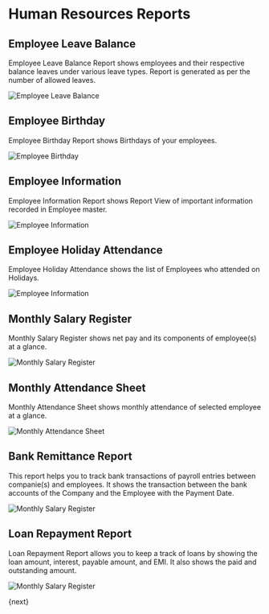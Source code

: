 <!-- add-breadcrumbs -->
# Human Resources Reports

## Employee Leave Balance

Employee Leave Balance Report shows employees and their respective balance leaves under various leave types. Report is generated as per the number of allowed leaves.

<img alt="Employee Leave Balance" class="screenshot" src="{{docs_base_url}}/assets/img/human-resources/employee-leave-balance-report.png">

## Employee Birthday

Employee Birthday Report shows Birthdays of your employees.

<img alt="Employee Birthday" class="screenshot" src="{{docs_base_url}}/assets/img/human-resources/employee-birthday-report.png">

## Employee Information

Employee Information Report shows Report View of important information recorded in Employee master.

<img alt="Employee Information" class="screenshot" src="{{docs_base_url}}/assets/img/human-resources/employee-information-report.png">

## Employee Holiday Attendance

Employee Holiday Attendance shows the list of Employees who attended on Holidays.

<img alt="Employee Information" class="screenshot" src="{{docs_base_url}}/assets/img/human-resources/employee-holiday-report.png">

## Monthly Salary Register

Monthly Salary Register shows net pay and its components of employee(s) at a glance.

<img alt="Monthly Salary Register" class="screenshot" src="{{docs_base_url}}/assets/img/human-resources/monthly-salary-register-report.png">


## Monthly Attendance Sheet

Monthly Attendance Sheet shows monthly attendance of selected employee at a glance.

<img alt="Monthly Attendance Sheet" class="screenshot" src="{{docs_base_url}}/assets/img/human-resources/monthly-attendance-sheet-report.png">

## Bank Remittance Report

This report helps you to track bank transactions of payroll entries between companie(s) and employees. It shows the transaction between the bank accounts of the Company and the Employee with the Payment Date.

<img alt="Monthly Salary Register" class="screenshot" src="{{docs_base_url}}/assets/img/human-resources/bank_remittance_report.png">

## Loan Repayment Report

Loan Repayment Report allows you to keep a track of loans by showing the loan amount, interest, payable amount, and EMI. It also shows the paid and outstanding amount.

<img alt="Monthly Salary Register" class="screenshot" src="{{docs_base_url}}/assets/img/human-resources/loan_repayment.png">

{next}
